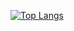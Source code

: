 [![Top Langs](https://github-readme-stats.vercel.app/api/top-langs/?username=ben-blakemore&layout=compact)](https://github.com/anuraghazra/github-readme-stats)
